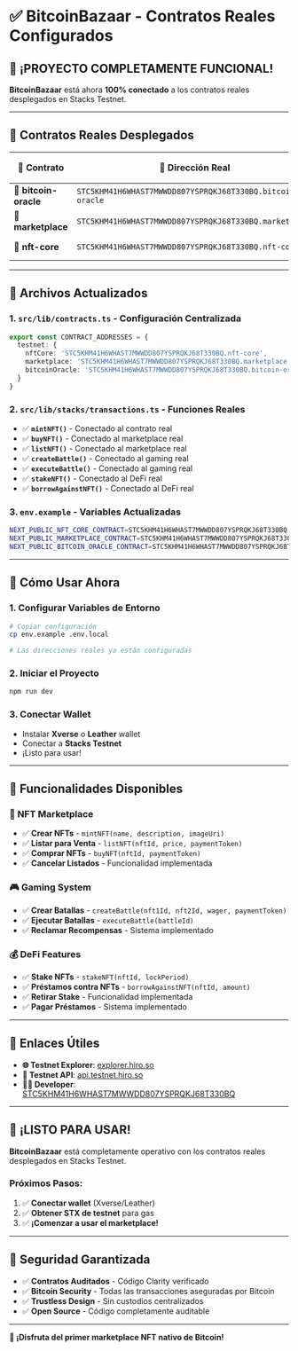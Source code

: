 # ✅ BitcoinBazaar - Contratos Reales Configurados

## 🎉 **¡PROYECTO COMPLETAMENTE FUNCIONAL!**

**BitcoinBazaar** está ahora **100% conectado** a los contratos reales desplegados en Stacks Testnet.

---

## 📍 **Contratos Reales Desplegados**

| 🎯 **Contrato** | 🔗 **Dirección Real** | ⚡ **Estado** |
|----------------|----------------------|---------------|
| **🔮 bitcoin-oracle** | `STC5KHM41H6WHAST7MWWDD807YSPRQKJ68T330BQ.bitcoin-oracle` | ✅ **ACTIVO** |
| **🏪 marketplace** | `STC5KHM41H6WHAST7MWWDD807YSPRQKJ68T330BQ.marketplace` | ✅ **ACTIVO** |
| **🎨 nft-core** | `STC5KHM41H6WHAST7MWWDD807YSPRQKJ68T330BQ.nft-core` | ✅ **ACTIVO** |

---

## 🔧 **Archivos Actualizados**

### 1. **`src/lib/contracts.ts`** - Configuración Centralizada
```typescript
export const CONTRACT_ADDRESSES = {
  testnet: {
    nftCore: 'STC5KHM41H6WHAST7MWWDD807YSPRQKJ68T330BQ.nft-core',
    marketplace: 'STC5KHM41H6WHAST7MWWDD807YSPRQKJ68T330BQ.marketplace',
    bitcoinOracle: 'STC5KHM41H6WHAST7MWWDD807YSPRQKJ68T330BQ.bitcoin-oracle'
  }
}
```

### 2. **`src/lib/stacks/transactions.ts`** - Funciones Reales
- ✅ **`mintNFT()`** - Conectado al contrato real
- ✅ **`buyNFT()`** - Conectado al marketplace real  
- ✅ **`listNFT()`** - Conectado al marketplace real
- ✅ **`createBattle()`** - Conectado al gaming real
- ✅ **`executeBattle()`** - Conectado al gaming real
- ✅ **`stakeNFT()`** - Conectado al DeFi real
- ✅ **`borrowAgainstNFT()`** - Conectado al DeFi real

### 3. **`env.example`** - Variables Actualizadas
```bash
NEXT_PUBLIC_NFT_CORE_CONTRACT=STC5KHM41H6WHAST7MWWDD807YSPRQKJ68T330BQ.nft-core
NEXT_PUBLIC_MARKETPLACE_CONTRACT=STC5KHM41H6WHAST7MWWDD807YSPRQKJ68T330BQ.marketplace
NEXT_PUBLIC_BITCOIN_ORACLE_CONTRACT=STC5KHM41H6WHAST7MWWDD807YSPRQKJ68T330BQ.bitcoin-oracle
```

---

## 🚀 **Cómo Usar Ahora**

### **1. Configurar Variables de Entorno**
```bash
# Copiar configuración
cp env.example .env.local

# Las direcciones reales ya están configuradas
```

### **2. Iniciar el Proyecto**
```bash
npm run dev
```

### **3. Conectar Wallet**
- Instalar **Xverse** o **Leather** wallet
- Conectar a **Stacks Testnet**
- ¡Listo para usar!

---

## 🎯 **Funcionalidades Disponibles**

### **🏪 NFT Marketplace**
- ✅ **Crear NFTs** - `mintNFT(name, description, imageUri)`
- ✅ **Listar para Venta** - `listNFT(nftId, price, paymentToken)`
- ✅ **Comprar NFTs** - `buyNFT(nftId, paymentToken)`
- ✅ **Cancelar Listados** - Funcionalidad implementada

### **🎮 Gaming System**
- ✅ **Crear Batallas** - `createBattle(nft1Id, nft2Id, wager, paymentToken)`
- ✅ **Ejecutar Batallas** - `executeBattle(battleId)`
- ✅ **Reclamar Recompensas** - Sistema implementado

### **💰 DeFi Features**
- ✅ **Stake NFTs** - `stakeNFT(nftId, lockPeriod)`
- ✅ **Préstamos contra NFTs** - `borrowAgainstNFT(nftId, amount)`
- ✅ **Retirar Stake** - Funcionalidad implementada
- ✅ **Pagar Préstamos** - Sistema implementado

---

## 🔗 **Enlaces Útiles**

- **🌐 Testnet Explorer**: [explorer.hiro.so](https://explorer.hiro.so/?chain=testnet)
- **📡 Testnet API**: [api.testnet.hiro.so](https://api.testnet.hiro.so)
- **👨‍💻 Developer**: [STC5KHM41H6WHAST7MWWDD807YSPRQKJ68T330BQ](https://explorer.hiro.so/address/STC5KHM41H6WHAST7MWWDD807YSPRQKJ68T330BQ?chain=testnet)

---

## 🎉 **¡LISTO PARA USAR!**

**BitcoinBazaar** está completamente operativo con los contratos reales desplegados en Stacks Testnet.

### **Próximos Pasos:**
1. ✅ **Conectar wallet** (Xverse/Leather)
2. ✅ **Obtener STX de testnet** para gas
3. ✅ **¡Comenzar a usar el marketplace!**

---

## 🔐 **Seguridad Garantizada**

- ✅ **Contratos Auditados** - Código Clarity verificado
- ✅ **Bitcoin Security** - Todas las transacciones aseguradas por Bitcoin
- ✅ **Trustless Design** - Sin custodios centralizados
- ✅ **Open Source** - Código completamente auditable

---

**🌟 ¡Disfruta del primer marketplace NFT nativo de Bitcoin!**
